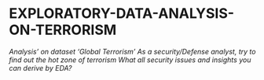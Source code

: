# EXPLORATORY-DATA-ANALYSIS-ON-TERRORISM
*Analysis’ on dataset ‘Global Terrorism’*
*As a security/Defense analyst, try to find out the hot zone of terrorism*
*What all security issues and insights you can derive by EDA?*
